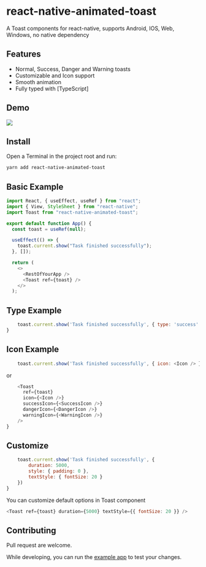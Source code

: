 # react-native-animated-toast

A Toast components for react-native, supports Android, IOS, Web, Windows, no native dependency

## Features

- Normal, Success, Danger and Warning toasts
- Customizable and Icon support
- Smooth animation
- Fully typed with [TypeScript]

## Demo

![](https://user-images.githubusercontent.com/61647712/92497391-8864e900-f20e-11ea-93d8-bacc2b856583.gif)

## Install

Open a Terminal in the project root and run:

```sh
yarn add react-native-animated-toast
```

## Basic Example

```js
import React, { useEffect, useRef } from "react";
import { View, StyleSheet } from "react-native";
import Toast from "react-native-animated-toast";

export default function App() {
  const toast = useRef(null);

  useEffect(() => {
    toast.current.show("Task finished successfully");
  }, []);

  return (
    <>
      <RestOfYourApp />
      <Toast ref={toast} />
    </>
  );
```

## Type Example

```js
    toast.current.show('Task finished successfully', { type: 'success' })
}
```

## Icon Example

```js
    toast.current.show('Task finished successfully', { icon: <Icon /> })
```

or

```js
    <Toast
      ref={toast}
      icon={<Icon />}
      successIcon={<SuccessIcon />}
      dangerIcon={<DangerIcon />}
      warningIcon={<WarningIcon />}
    />
}
```

## Customize

```js
    toast.current.show('Task finished successfully', {
        duration: 5000,
        style: { padding: 0 },
        textStyle: { fontSize: 20 }
    })
}
```

You can customize default options in Toast component

```js
<Toast ref={toast} duration={5000} textStyle={{ fontSize: 20 }} />
```

## Contributing

Pull request are welcome.

While developing, you can run the [example app](/example) to test your changes.

```

```
